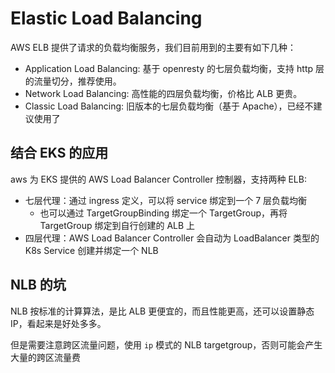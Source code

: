 # Elastic Load Balancing

AWS ELB 提供了请求的负载均衡服务，我们目前用到的主要有如下几种：

- Application Load Balancing: 基于 openresty 的七层负载均衡，支持 http 层的流量切分，推荐使用。
- Network Load Balancing: 高性能的四层负载均衡，价格比 ALB 更贵。
- Classic Load Balancing: 旧版本的七层负载均衡（基于 Apache），已经不建议使用了


## 结合 EKS 的应用

aws 为 EKS 提供的 AWS Load Balancer Controller 控制器，支持两种 ELB:

- 七层代理：通过 ingress 定义，可以将 service 绑定到一个 7 层负载均衡
  - 也可以通过 TargetGroupBinding 绑定一个 TargetGroup，再将 TargetGroup 绑定到自行创建的 ALB 上
- 四层代理：AWS Load Balancer Controller 会自动为 LoadBalancer 类型的 K8s Service 创建并绑定一个 NLB


## NLB 的坑

NLB 按标准的计算算法，是比 ALB 更便宜的，而且性能更高，还可以设置静态 IP，看起来是好处多多。

但是需要注意跨区流量问题，使用 `ip` 模式的 NLB targetgroup，否则可能会产生大量的跨区流量费
